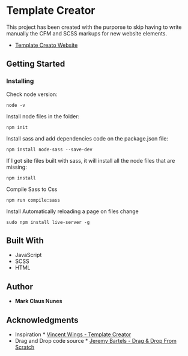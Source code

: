 # Template Creator
This project has been created with the purporse to skip having to write manually the CFM and SCSS markups for new website elements.

* [Template Creato Website](http://markclausnunes.com/template-creator/) 

## Getting Started
### Installing
Check node version:
```
node -v
```

Install node files in the folder:
```
npm init
```

Install sass and add dependencies code on the package.json file:
```
npm install node-sass --save-dev
```

If I got site files built with sass, it will install all the node files that are missing:
```
npm install
```

Compile Sass to Css
```
npm run compile:sass
```

Install Automatically reloading a page on files change
```
sudo npm install live-server -g
```
## Built With

* JavaScript
* SCSS
* HTML

## Author

* **Mark Claus Nunes**

## Acknowledgments

* Inspiration * [Vincent Wings - Template Creator](https://github.com/VincentWings) 
* Drag and Drop code source * [Jeremy Bartels - Drag & Drop From Scratch](https://codepen.io/jbartels/pen/yPemMB)
